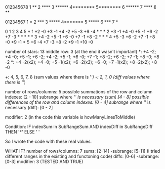 012345678
1   **
2  ****
3 ******
4********
5********
6 ******
7  ****
8   **

01234567
1   *
2  ***
3 *****
4*******
5 *****
6  ***
7   *

0	1	2	3	4	5
			*
1	+2 -0	+3 -1	+4 -2	+5 -3	+6 -4
		*	*	*
2	+3 -1	+4 -0	+5 -1	+6 -2	+7 -3
	*	*	*	*	*
3	+4 -2	+5 -1	+6 -0	+7 -1	+8 -2
		*	*	*
4	+5 -3	+6 -2	+7 -1	+8 -0	+9 -1
			*
5	+6 -4	+7 -3	+8 -2	+9 -1	+10 -0

number of stars: 13
middle row: 3 (at the end it wasn't important)
*: +4 -2; +4 -0; +5 -1; +6 -2; +4 -2; +5 -1; +6 -0; +7 -1; +8 -2; +6 -2; +7 -1; +8 -0; +8 -2
*:	+4 -2(x2); +4 -0;
	+5 -1(x2);
	+6 -2(x2); +6 -0;
	+7 -1(x2);
	+8 -2(x2); +8 -0

+: 4, 5, 6, 7, 8 (sum values where there is '*')
-: 2, 1, 0 (diff values where there is '*')

number of rows/columns: 5
possible summations of the row and column indexes: [2 - 10]
subrange where '*' is necessary (sum) [4 - 8]
possible differences of the row and column indexes: [0 - 4]
subrange where '*' is necessary (diff): [0 - 2]

modifier: 2 (in the code this variable is howManyLinesToMiddle)

Condition: IF indexSum in SubRangeSum AND indexDiff in SubRangeDiff THEN '*' ELSE ' '

So I wrote the code with these real values.

WHAT IF?
number of rows/columns: 7
sums: [2-14] -subrange: [5-11] (I tried different ranges in the existing and functoning code)
diffs: [0-6] -subrange: [0-3]
modifier: 3 (TESTED AND TRUE)